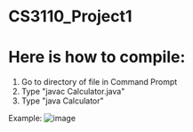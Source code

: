 # CS3110_Project1

# Here is how to compile:
1) Go to directory of file in Command Prompt
2) Type "javac Calculator.java" 
3) Type "java Calculator" 

Example: 
![image](https://user-images.githubusercontent.com/73093864/163293689-ad5deffb-bc0f-43be-a10c-c3b8417c6d0a.png)
